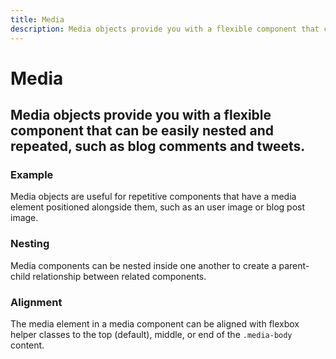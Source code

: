```yaml
---
title: Media
description: Media objects provide you with a flexible component that can be easily nested and repeated, such as blog comments and tweets.
---
```


<script setup>
import * as examples from '../../../examples/components/media'
</script>

# Media
## Media objects provide you with a flexible component that can be easily nested and repeated, such as blog comments and tweets.

### Example
Media objects are useful for repetitive components that have a media element positioned alongside them, such as an user image or blog post image.

<example :component="examples.IMediaBasicExample" :html="examples.IMediaBasicExampleHTML"></example>

### Nesting
Media components can be nested inside one another to create a parent-child relationship between related components.

<example :component="examples.IMediaNestingExample" :html="examples.IMediaNestingExampleHTML"></example>

### Alignment
The media element in a media component can be aligned with flexbox helper classes to the top (default), middle, or end of the `.media-body` content.

<example :component="examples.IMediaAlignmentExample" :html="examples.IMediaAlignmentExampleHTML"></example>
